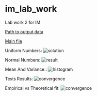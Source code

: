 # im_lab_work
Lab work 2 for IM

[Path to output data](../../data/lab_2/output)

[Main file](main.py)

Uniform Numbers:
![solution](../../data/lab_2/output/uniform_numbers.png)

Normal Numbers:
![result](../../data/lab_2/output/normal_numbers.png)

Mean And Variance::
![histogram](../../data/lab_2/output/mean_variance.png)

Tests Results:
![convergence](../../data/lab_2/output/tests_results.png)

Empirical vs Theoretical fit:
![convergence](../../data/lab_2/output/normal_fit.png)